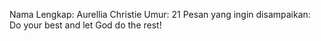 Nama Lengkap: Aurellia Christie
Umur: 21
Pesan yang ingin disampaikan: Do your best and let God do the rest!